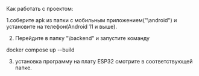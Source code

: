 Как работать с проектом:

1.соберите apk из папки с мобильным приложением("\android") и установите на телефон(Android 11 и выше).

2. Перейдите в папку "\backend" и запустите команду

docker compose up --build

3. установка программу на плату ESP32 смотрите в соответствующей папке.
